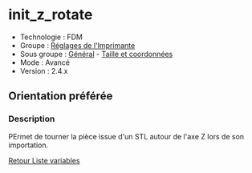 # init_z_rotate

* Technologie : FDM
* Groupe : [Réglages de l'Imprimante](../printer_settings/printer_settings.md)
* Sous groupe : [Général](../printer_settings/printer_settings.md#général) -  [Taille et coordonnées](../printer_settings/printer_settings.md#taille-et-coordonnées)
* Mode : Avancé
* Version : 2.4.x

## Orientation préférée

### Description

PErmet de tourner la pièce issue d'un STL autour de l'axe Z lors de son importation.

 
[Retour Liste variables](variable_list.md)
